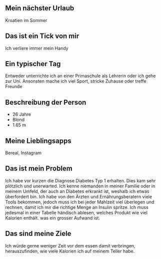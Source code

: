 ## Mein nächster Urlaub
Kroatien im Sommer

## Das ist ein Tick von mir
Ich verliere immer mein Handy

## Ein typischer Tag
Entweder unterrichte ich an einer Primaschule als Lehrerin oder ich gehe zur Uni.
Ansonsten mache ich viel Sport, stricke Zuhause oder treffe Freunde

## Beschreibung der Person
- 26 Jahre 
- Blond
- 1.65 m

## Meine Lieblingsapps
Bereal, Instagram

## Das ist mein Problem
Ich habe vor kurzen die Diagnose Diabetes Typ 1 erhalten. Dies kam sehr plötzlich und unerwarted. Ich kenne niemanden in meiner Familie oder in meinem Umfeld, der auch an Diabetes erkrankt ist, weshalb ich etwas überfordert bin. Ich habe von den Ärzten und Ernährungsberatern viele Tools bekommen, jedoch muss ich bei jeder Mahlzeit viel überlegen und rechnen, damit ich mir die richtige Menge an Insulin spritze. Ich muss jedesmal in einer Tabelle händisch ablesen, welches Produkt wie viel Kalorien enthält. was ein grosser Aufwand ist.

## Das sind meine Ziele
Ich würde gerne weniger Zeit vor dem essen damit verbringen, herauszufinden, wie viele Kalorien ich auf meinem Teller habe.
